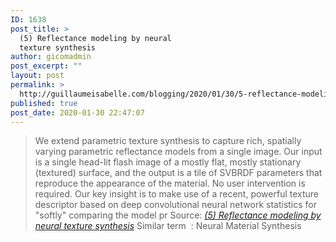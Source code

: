 ```yaml
---
ID: 1638
post_title: >
  (5) Reflectance modeling by neural
  texture synthesis
author: gicomadmin
post_excerpt: ""
layout: post
permalink: >
  http://guillaumeisabelle.com/blogging/2020/01/30/5-reflectance-modeling-by-neural-texture-synthesis/
published: true
post_date: 2020-01-30 22:47:07
---
```

> We extend parametric texture synthesis to capture rich, spatially varying parametric reflectance models from a single image. Our input is a single head-lit flash image of a mostly flat, mostly stationary (textured) surface, and the output is a tile of SVBRDF parameters that reproduce the appearance of the material. No user intervention is required. Our key insight is to make use of a recent, powerful texture descriptor based on deep convolutional neural network statistics for "softly" comparing the model pr Source: *[(5) Reflectance modeling by neural texture synthesis][1]* Similar term  : Neural Material Synthesis

 [1]: https://www.researchgate.net/publication/305217691_Reflectance_modeling_by_neural_texture_synthesis